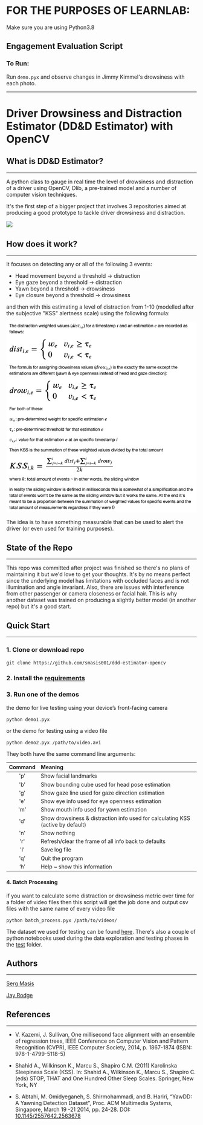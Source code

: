 # FOR THE PURPOSES OF LEARNLAB:

Make sure you are using Python3.8

## Engagement Evaluation Script
### To Run:
Run `demo.pyx` and observe changes in Jimmy Kimmel's drowsiness with each photo. 




----
# Driver Drowsiness and Distraction Estimator (DD&D Estimator) with OpenCV 

## What is DD&D Estimator?
----
A python class to gauge in real time the level of drowsiness and distraction of a driver using OpenCV, Dlib, a pre-trained model and a number of computer vision techniques. 

It's the first step of a bigger project that involves 3 repositories aimed at producing a good prototype to tackle driver drowsiness and distraction.

<img src="docs/dddestimator.gif" />

## How does it work?
----
 It focuses on detecting any or all of the following 3 events:

- Head movement beyond a threshold → distraction
- Eye gaze beyond a threshold → distraction
- Yawn beyond a threshold → drowsiness
- Eye closure beyond a threshold → drowsiness

and then with this estimating a level of distraction from 1-10 (modelled after the subjective "KSS" alertness scale) using the following formula:

<img src="docs/kss.png" />

The idea is to have something measurable that can be used to alert the driver (or even used for training purposes).


## State of the Repo
----
This repo was committed after project was finished so there's no plans of maintaining it but we'd love to get your thoughts. It's by no means perfect since the underlying model has limitations with occluded faces and is not illumination and angle invariant. Also, there are issues with interference from other passenger or camera closeness or facial hair. This is why another dataset was trained on producing a slightly better model (in another repo) but it's a good start.


## Quick Start
----

### 1. Clone or download repo

```
git clone https://github.com/smasis001/ddd-estimator-opencv
```

### 2. Install the [requirements](src/requirements.txt)

### 3. Run one of the demos

the demo for live testing using your device’s front-facing camera

```
python demo1.pyx
```

or the demo for testing using a video file

```
python demo2.pyx /path/to/video.avi
```

They both have the same command line arguments:

| Command | Meaning |
|:---:|:-------------|
|'p'| Show facial landmarks 
|'b'| Show bounding cube used for head pose estimation
|'g'| Show gaze line used for gaze direction estimation
|'e'| Show eye info used for eye openness estimation
|'m'| Show mouth info used for yawn estimation
|'d'| Show drowsiness & distraction info used for calculating KSS (active by default)
|'n'| Show nothing
|'r'| Refresh/clear the frame of all info back to defaults
|'l'| Save log file
|'q'| Quit the program
|‘h’| Help ~ show this information

#### 4. Batch Processing 

if you want to calculate some distraction or drowsiness metric over time for a folder of video files then this script will get the job done and output csv files with the same name of every video file

```
python batch_process.pyx /path/to/videos/
```

The dataset we used for testing can be found [here](http://www.site.uottawa.ca/~shervin/yawning/). There's also a couple of python notebooks used during the data exploration and testing phases in the [test](tests/) folder.

## Authors
----
[Serg Masis](https://github.com/smasis001)

[Jay Rodge](https://github.com/jayrodge)


## References
----
- V. Kazemi, J. Sullivan, One millisecond face alignment with an ensemble of regression trees, IEEE Conference on Computer Vision and Pattern Recognition (CVPR), IEEE Computer Society, 2014, p. 1867-1874 (ISBN: 978-1-4799-5118-5)

- Shahid A., Wilkinson K., Marcu S., Shapiro C.M. (2011) Karolinska Sleepiness Scale (KSS). In: Shahid A., Wilkinson K., Marcu S., Shapiro C. (eds) STOP, THAT and One Hundred Other Sleep Scales. Springer, New York, NY 

- S. Abtahi, M. Omidyeganeh, S. Shirmohammadi, and B. Hariri, “YawDD: A Yawning Detection Dataset”, Proc. ACM Multimedia Systems, Singapore, March 19 -21 2014, pp. 24-28. DOI: [10.1145/2557642.2563678](http://dx.doi.org/10.1145/2557642.2563678)
